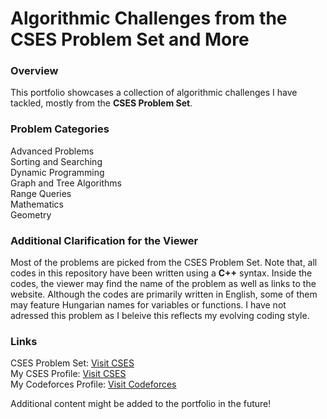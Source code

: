 # Algorithmic Challenges from the CSES Problem Set and More

### Overview

This portfolio showcases a collection of algorithmic challenges I have tackled, mostly from the ****CSES Problem Set****.

### Problem Categories

Advanced Problems  
Sorting and Searching  
Dynamic Programming  
Graph and Tree Algorithms  
Range Queries  
Mathematics    
Geometry   

### Additional Clarification for the Viewer

Most of the problems are picked from the CSES Problem Set. Note that, all codes in this repository have been written using a ******C++****** syntax.
Inside the codes, the viewer may find the name of the problem as well as links to the website. Although the codes are primarily written in English, some
of them may feature Hungarian names for variables or functions. I have not adressed this problem as I beleive this reflects my evolving coding style.

### Links

CSES Problem Set: [Visit CSES](https://cses.fi/problemset/)  
My CSES Profile: [Visit CSES](https://cses.fi/user/163133)  
My Codeforces Profile: [Visit Codeforces](https://codeforces.com/profile/Vkrisztian)   

Additional content might be added to the portfolio in the future!

